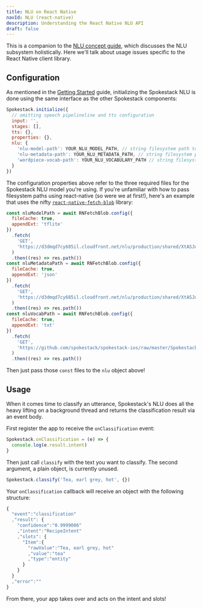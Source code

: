 ```yaml
---
title: NLU on React Native
navId: NLU (react-native)
description: Understanding the React Native NLU API
draft: false
---
```


This is a companion to the [NLU concept guide](/docs/Concepts/nlu), which discusses the NLU subsystem holistically. Here we'll talk about usage issues specific to the React Native client library.

## Configuration

As mentioned in the [Getting Started](getting-started) guide, initializing the Spokestack NLU is done using the same interface as the other Spokestack components:

```javascript
Spokestack.initialize({
  // omitting speech pipelineline and tts configuration
  input: '',
  stages: [],
  tts: {},
  properties: {},
  nlu: {
    'nlu-model-path': YOUR_NLU_MODEL_PATH, // string filesystem path to nlu model
    'nlu-metadata-path': YOUR_NLU_METADATA_PATH, // string filesystem path to nlu metadata
    'wordpiece-vocab-path': YOUR_NLU_VOCABULARY_PATH // string filesystem path to nlu vocab
  }
})
```

The configuration properties above refer to the three required files for the Spokestack NLU model you're using. If you're unfamiliar with how to pass filesystem paths using react-native (so were we at first!), here's an example that uses the nifty [`react-native-fetch-blob`](https://github.com/joltup/rn-fetch-blob) library:

```javascript
const nluModelPath = await RNFetchBlob.config({
  fileCache: true,
  appendExt: 'tflite'
})
  .fetch(
    'GET',
    'https://d3dmqd7cy685il.cloudfront.net/nlu/production/shared/XtASJqxkO6UwefOzia-he2gnIMcBnR2UCF-VyaIy-OI/nlu.tflite'
  )
  .then((res) => res.path())
const nluMetadataPath = await RNFetchBlob.config({
  fileCache: true,
  appendExt: 'json'
})
  .fetch(
    'GET',
    'https://d3dmqd7cy685il.cloudfront.net/nlu/production/shared/XtASJqxkO6UwefOzia-he2gnIMcBnR2UCF-VyaIy-OI/metadata.json'
  )
  .then((res) => res.path())
const nluVocabPath = await RNFetchBlob.config({
  fileCache: true,
  appendExt: 'txt'
})
  .fetch(
    'GET',
    'https://github.com/spokestack/spokestack-ios/raw/master/SpokestackFrameworkExample/vocab.txt'
  )
  .then((res) => res.path())
```

Then just pass those `const` files to the `nlu` object above!

## Usage

When it comes time to classify an utterance, Spokestack's NLU does all the heavy lifting on a background thread and returns the classification result via an event body.

First register the app to receive the `onClassification` event:

```javascript
Spokestack.onClassification = (e) => {
  console.log(e.result.intent)
}
```

Then just call `classify` with the text you want to classify. The second argument, a plain object, is currently unused.

```javascript
Spokestack.classify('Tea, earl grey, hot', {})
```

Your `onClassification` callback will receive an object with the following structure:

```javascript
{
  "event":"classification"
  ,"result": {
    "confidence":"0.9999006"
    ,"intent":"RecipeIntent"
    ,"slots": {
      "Item":{
        "rawValue":"Tea, earl grey, hot"
        ,"value":"tea"
        ,"type":"entity"
      }
    }
  }
  ,"error":""
}
```

From there, your app takes over and acts on the intent and slots!
